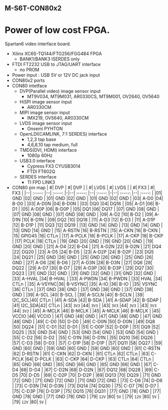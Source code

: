 ## M-S6T-CON80x2

# Power of low cost FPGA.

Spartan6 video interface board.<p>

- Xilinx XC6S-TQ144/FTG256/FGG484 FPGA
  - BANK1/BANK3 ISERDES only
- FTDI FT2232 USB to JTAG/UART interface
  - no PROM
- Power input : USB 5V or 12V DC jack input
- CON80x2 ports
- CON80 intetface
  - DVP(Parallel video) image sensor input
    - MT9V034, MT9M031, AR0330CS, MT9M001, OV2640, OV5640
  - HiSPI image sensor input
    - AR0330CM
  - MIPI image sensor input
    - IMX219, OV5640, AR0330CM
  - LVDS image sensor input
    - Onsemi PYHTON
  - OpenLDI(CAMLINK, 7:1 SERDES) interface
    - 1,2,3 tap base
    - 4,6,8,10 tap medium, full
  - TMDS(DVI, HDMI) interface
    - 1080p 60Hz
  - USB3.0 interface
    - Cypress FX3 CYUSB3014
    - FTDI FT602Q
  - SERDES interface
    - TI FPD LINK3
- CON80 pin map
  | #| DVP    | #| DVP    | | #| LVDS   | #| LVDS   | | #| FX3    | #| FX3    |
  |--| :----: |--| :----: |-|--| :----: |--| :----: |-|--| :----: |--| :----: |
  |01| GND    |02| GND    | |01| GND    |02| GND    | |01| GND    |02| GND    |
  |03| A-D0   |04| B-D0   | |03| A-D0N  |04| B-D0N  | |03| DQ0    |04| DQ16   | 
  |05| A-D1   |06| B-D1   | |05| A-D0P  |06| B-D0P  | |05| DQ1    |06| DQ17   | 
  |07| GND    |08| GND    | |07| GND    |08| GND    | |07| GND    |08| GND    | 
  |09| A-D2   |10| B-D2   | |09| A-D1N  |10| B-D1N  | |09| DQ2    |10| DQ18   | 
  |11| A-D3   |12| B-D3   | |11| A-D1P  |12| B-D1P  | |11| DQ3    |12| DQ19   | 
  |13| GND    |14| GND    | |13| GND    |14| GND    | |13| GND    |14| GND    | 
  |15| A-RSTN |16| B-RSTN | |15| A-CKN  |16| B-CKN  | |15| GPIO45 |16| CTLn   | 
  |17| A-PCLK |18| B-PCLK | |17| A-CKP  |18| B-CKP  | |17| PCLK   |18| CTLn   | 
  |19| GND    |20| GND    | |19| GND    |20| GND    | |19| GND    |20| GND    | 
  |21| A-D4   |22| B-D4   | |21| A-D2N  |22| B-D2N  | |21| DQ4    |22| DQ20   | 
  |23| A-D5   |24| B-D5   | |23| A-D2P  |24| B-D2P  | |23| DQ5    |24| DQ21   | 
  |25| GND    |26| GND    | |25| GND    |26| GND    | |25| GND    |26| GND    | 
  |27| A-D6   |28| B-D6   | |27| A-D3N  |28| B-D3N  | |27| DQ6    |28| DQ22   | 
  |29| A-D7   |30| B-D7   | |29| A-D3P  |30| B-D3P  | |29| DQ7    |30| DQ23   | 
  |31| GND    |32| GND    | |31| GND    |32| GND    | |31| GND    |32| GND    | 
  |33| A-HVAL |34| B-HVAL | |33| A-PWDN |34| B-PWDN | |33| HVAL   |34| CTLn   | 
  |35| A-VSYNC|36| B-VSYNC| |35| A-IO   |36| B-IO   | |35| VSYNC  |36| CTLn   | 
  |37| GND    |38| GND    | |37| GND    |38| GND    | |37| GND    |38| GND    | 
  |39| A-SCL  |40| B-SCL  | |39| A-SCLN |40| B-SCLN | |39| I2C_SCL|40| CTLn   | 
  |41| A-SDA  |42| B-SDA  | |41| A-SDAP |42| B-SDAP | |41| I2C_SDA|42| CTLn   | 
  |43| `3V3`  |44| `3V3`  | |43| `3V3`  |44| `3V3`  | |43| `3V3`  |44| `3V3`  | 
  |45| A-MCLK |46| B-MCLK | |45| A-MCLK |46| B-MCLK | |45| VCCIO  |46| VCCIO  | 
  |47| GND    |48| GND    | |47| GND    |48| GND    | |47| GND    |48| GND    | 
  |49| C-D0   |50| D-D0   | |49| C-D0N  |50| D-D0N  | |49| DQ8    |50| DQ24   | 
  |51| C-D1   |52| D-D1   | |51| C-D0P  |52| D-D0P  | |51| DQ9    |52| DQ25   | 
  |53| GND    |54| GND    | |53| GND    |54| GND    | |53| GND    |54| GND    | 
  |55| C-D2   |56| D-D2   | |55| C-D1N  |56| D-D1N  | |55| DQ10   |56| DQ26   | 
  |57| C-D3   |58| D-D3   | |57| C-D1P  |58| D-D1P  | |57| DQ11   |58| DQ27   | 
  |59| GND    |60| GND    | |59| GND    |60| GND    | |59| GND    |60| GND    | 
  |61| C-RSTN |62| D-RSTN | |61| C-CKN  |62| D-CKN  | |61| CTLn   |62| CTLn   | 
  |63| C-PCLK |64| D-PCLK | |63| C-CKP  |64| D-CKP  | |63| CTLn   |64| CTLn   | 
  |65| GND    |66| GND    | |65| GND    |66| GND    | |65| GND    |66| GND    | 
  |67| C-D4   |68| D-D4   | |67| C-D2N  |68| D-D2N  | |67| DQ12   |68| DQ28   | 
  |69| C-D5   |70| D-D5   | |69| C-D2P  |70| D-D2P  | |69| DQ13   |70| DQ29   | 
  |71| GND    |72| GND    | |71| GND    |72| GND    | |71| GND    |72| GND    | 
  |73| C-D6   |74| D-D6   | |73| C-D3N  |74| D-D3N  | |73| DQ14   |74| DQ30   | 
  |75| C-D7   |76| D-D7   | |75| C-D3P  |76| D-D3P  | |75| DQ15   |76| DQ31   | 
  |77| GND    |78| GND    | |77| GND    |78| GND    | |77| GND    |78| GND    | 
  |79| `12V`  |80| `5V`   | |79| `12V`  |80| `5V`   | |79| `12V`  |80| `5V`   | 

